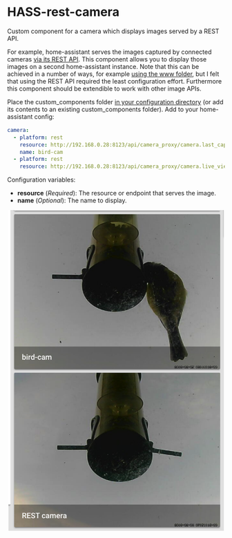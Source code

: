 # HASS-rest-camera
Custom component for a camera which displays images served by a REST API.

For example, home-assistant serves the images captured by connected cameras [via its REST API](https://home-assistant.io/developers/rest_api/#get-apicamera_proxycameraltentity_id). This component allows you to display those images on a second home-assistant instance. Note that this can be achieved in a number of ways, for example [using the www folder](https://home-assistant.io/components/camera.generic/#local-image-with-hassio), but I felt that using the REST API required the least configuration effort. Furthermore this component should be extendible to work with other image APIs.

Place the custom_components folder [in your configuration directory](https://home-assistant.io/developers/platform_example_sensor/) (or add its contents to an existing custom_components folder). Add to your home-assistant config:

```yaml
camera:
  - platform: rest
    resource: http://192.168.0.28:8123/api/camera_proxy/camera.last_captured_motion
    name: bird-cam
  - platform: rest
    resource: http://192.168.0.28:8123/api/camera_proxy/camera.live_view

```

Configuration variables:

- **resource** (*Required*): The resource or endpoint that serves the image.
- **name** (*Optional*): The name to display.

<p align="center">
<img src="https://github.com/robmarkcole/HASS-rest-camera/blob/master/images/HA_view.png" width="500">
</p>
